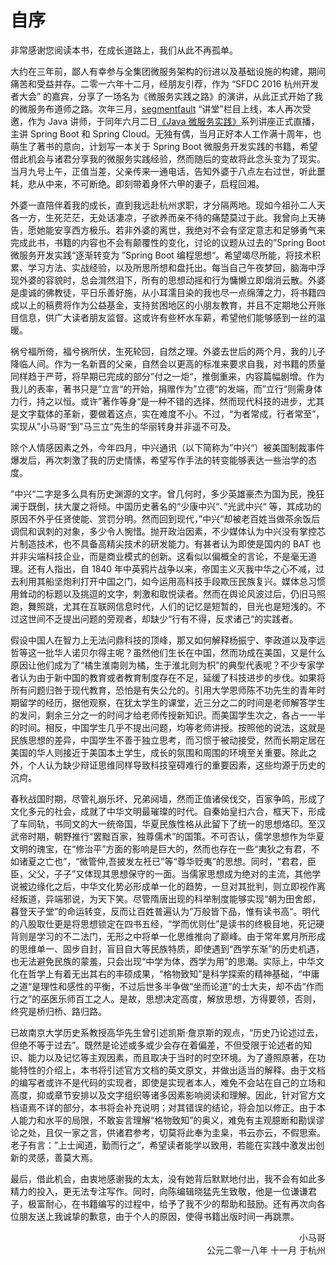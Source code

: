 # 自序

非常感谢您阅读本书，在成长道路上，我们从此不再孤单。

大约在三年前，鄙人有幸参与全集团微服务架构的衍进以及基础设施的构建，期间痛苦和受益并存。二零一六年十二月，经朋友引荐，作为 “SFDC 2016 杭州开发者大会” 的嘉宾，分享了一场名为《微服务实践之路》的演讲，从此正式开始了我的微服务布道师之路。次年三月，[segmentfault](https://segmentfault.com) “讲堂”栏目上线，本人再次受邀，作为 Java 讲师，于同年六月二日[《Java 微服务实践》](https://segmentfault.com/n/1330000009887617)系列讲座正式直播，主讲 Spring Boot 和 Spring Cloud。无独有偶，当月正好本人工作满十周年，也萌生了著书的意向，计划写一本关于 Spring Boot 微服务开发实践的书籍，希望借此机会与诸君分享我的微服务实践经验，然而随后的变故将此念头变为了现实。当月九号上午，正值当差，父亲传来一通电话，告知外婆于八点左右过世，听此噩耗，悲从中来，不可断绝。即刻带着身怀六甲的妻子，启程回湘。

外婆一直陪伴着我的成长，直到我远赴杭州求职，才分隔两地。现如今祖孙二人天各一方，生死茫茫，无处话凄凉，子欲养而亲不待的痛楚莫过于此。我曾向上天祷告，愿她能安享西方极乐。若非外婆的离世，我绝对不会有坚定意志和足够勇气来完成此书，书籍的内容也不会有颠覆性的变化，讨论的议题从过去的”Spring Boot 微服务开发实践“逐渐转变为 ”Spring Boot 编程思想“。希望竭尽所能，将技术积累、学习方法、实战经验，以及所思所想和盘托出。每当自己午夜梦回，脑海中浮现外婆的容貌时，总会潸然泪下，所有的思想动摇和行为慵懒立即烟消云散。外婆是虔诚的佛教徒，平日乐善好施，从小耳濡目染的我也尽一点绵薄之力，将书籍四成以上的稿费将作为公益基金，支持贫困地区的小朋友教育，并且不定期地公开账目信息，供广大读者朋友监督。这或许有些杯水车薪，希望他们能够感到一丝的温暖。

祸兮福所倚，福兮祸所伏，生死轮回，自然之理。外婆去世后的两个月，我的儿子降临人间。作为一名新晋的父亲，自然会以更高的标准来要求自我，对书籍的质量同样趋于严苛，将早期已完成的部分”付之一炬“，推倒重来，内容篇幅剧增。作为我儿的表率，著书只是”立言“的开始，捐赠作为”立德“的发端，而”立行“则需身体力行，持之以恒。或许”著作等身“是一种不错的选择，然而现代科技的进步，尤其是文字载体的革新，要做着这点，实在难度不小。不过，“为者常成，行者常至”，实现从”小马哥“到”马三立“先生的华丽转身并非遥不可及。

除个人情感因素之外，今年四月，中兴通讯（以下简称为”中兴“）被美国制裁事件爆发后，再次刺激了我的历史情愫，希望写作手法的转变能够表达一些治学的态度。

”中兴“二字是多么具有历史渊源的文字。曾几何时，多少英雄豪杰为国为民，挽狂澜于既倒，扶大厦之将倾。中国历史著名的“少康中兴“、”光武中兴“ 等，其成功的原因不外乎任贤使能、赏罚分明。然而回到现代，”中兴“却被老百姓当做茶余饭后调侃和讽刺的对象，多少令人惋惜。抛开政治因素，不少媒体认为中兴没有掌控芯片制造技术，也不具备高精尖技术的研发能力。有甚者认为即使是国内的 BAT 也并非尖端科技企业，而是商业模式的创新。这看似以偏概全的言论，不是毫无道理。还有人指出，自 1840 年中英鸦片战争以来，帝国主义灭我中华之心不减，过去利用其船坚炮利打开中国之门，如今运用高科技手段欺压民族复兴。媒体总习惯用耸动的标题以及挑逗的文字，刺激和取悦读者。然而在舆论风波过后，仍旧马照跑，舞照跳，尤其在互联网信息时代，人们的记忆是短暂的，目光也是短浅的。不过这世间不乏提出问题的旁观者，却缺少“行有不得，反求诸己“的实践者。

假设中国人在智力上无法问鼎科技的顶峰，那又如何解释杨振宁、李政道以及李远哲等这一批华人诺贝尔得主呢？虽然他们生长在中国，然而功成在美国，又是什么原因让他们成为了“橘生淮南则为橘，生于淮北则为枳”的典型代表呢？不少专家学者认为由于新中国的教育或者教育制度存在不足，延缓了科技进步的步伐。如果将所有问题归咎于现代教育，恐怕是有失公允的。引用大学恩师陈不功先生的青年时期留学的经历，据他观察，在犹太学生的课堂，近三分之二的时间是老师解答学生的发问，剩余三分之一的时间才给老师传授新知识。而美国学生次之，各占一一半的时间。相反，中国学生几乎不提出问题，均等老师讲授。按照他的说法，这就是民族思想的差异，中国学生不善于独立思考，而习惯于被动接受，然而长期定居在美国的华人则接近于美国本土学生，成长的氛围和周围的环境至关重要。除此之外，个人认为缺少辩证思维同样导致科技窒碍难行的重要因素，这些均源于历史的沉疴。

春秋战国时期，尽管礼崩乐坏、兄弟阋墙，然而正值诸侯伐交，百家争鸣，形成了文化多元的社会，成就了中华文明最璀璨的时代。自秦始皇扫六合，框天下，形成了车同轨，书同文的大一统帝国，华夏民族性格从此留下了统一的思想烙印。至汉武帝时期，朝野推行“罢黜百家，独尊儒术”的国策。不可否认，儒学思想作为华夏文明的瑰宝，在“修治平”方面的影响是巨大的，然而也存在一些“夷狄之有君，不如诸夏之亡也”，“微管仲,吾披发左衽已”等“尊华贬夷”的思想。同时，“君君，臣臣，父父，子子”又体现其思想保守的一面。当儒家思想成为绝对的主流，其他学说被边缘化之后，中华文化势必形成单一化的趋势，一旦对其批判，则立即视作离经叛道，异端邪说，为天下笑。尽管隋唐出现的科举制度能够实现“朝为田舍郎，暮登天子堂”的命运转变，反而让百姓普遍认为”万般皆下品，惟有读书高“。明代的八股取仕更是将思想锁定在四书五经，“学而优则仕”是读书的终极目地，死记硬背则是学习的不二法门，无形之中将单一化思维推向了巅峰。由于常年累月所形成的思维单一、固步自封，盲目自大等民族特质，即使遇到“西学东渐”的历史机遇，也无法避免民族的蒙羞，只会出现“中学为体，西学为用”的思潮。实际上，中华文化在哲学上有着无出其右的丰硕成果，“格物致知”是科学探索的精神基础，“中庸之道“是理性和感性的平衡，不过后世多半争做“坐而论道”的士大夫，却不齿“作而行之”的巫医乐师百工之人。是故，思想决定高度，解放思想，方得要领，否则，终究是桥归桥、路归路。

已故南京大学历史系教授高华先生曾引述凯斯·詹京斯的观点，“历史乃论述过去，但绝不等于过去”。既然是论述或多或少会存在着偏差，不但受限于论述者的知识、能力以及记忆等主观因素，而且取决于当时的时空环境。为了遵照原著，在功能特性的介绍上，本书将引述官方文档的英文原文，并做出适当的解释。由于文档的编写者或许不是代码的实现者，即使是实现者本人，难免不会站在自己的立场和高度，抑或章节安排以及文字组织等诸多因素影响阅读和理解。因此，针对官方文档语焉不详的部分，本书将会补充说明；对其错误的结论，将会加以修正。由于本人能力和水平的局限，不敢妄言理解“格物致知”的奥义，难免有主观臆断和勘误谬论之处，且仅一家之言，供诸君参考，切莫将此奉为圭臬，书云亦云，不假思索。老子有言：”上士闻道，勤而行之“，希望读者能学以致用，若能在实践中激发出创新的灵感，善莫大焉。

最后，借此机会，由衷地感谢我的太太，没有她背后默默地付出，我不会有如此多精力的投入，更无法专注写作。同时，向陈编辑晓猛先生致敬，他是一位谦谦君子，极富耐心，在书籍编写的过程中，给予了我不少的帮助和鼓励。还有再次向各位朋友送上我诚挚的歉意，由于个人的原因，使得书籍出版时间一再跳票。


<div style="text-align: right">小马哥</div>
<div style="text-align: right">公元二零一八年 十一月 于杭州</div>
